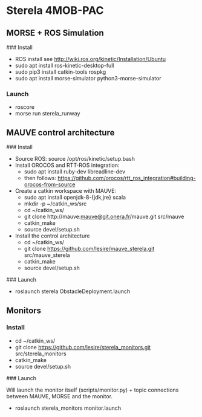 # Sterela 4MOB-PAC

## MORSE + ROS Simulation

### Install

* ROS install see http://wiki.ros.org/kinetic/Installation/Ubuntu
* sudo apt install ros-kinetic-desktop-full
* sudo pip3 install catkin-tools rospkg
* sudo apt install morse-simulator python3-morse-simulator

### Launch

* roscore
* morse run sterela_runway

## MAUVE control architecture

### Install

* Source ROS: source /opt/ros/kinetic/setup.bash
* Install OROCOS and RTT-ROS integration:
  * sudo apt install ruby-dev libreadline-dev
  * then follows: https://github.com/orocos/rtt_ros_integration#building-orocos-from-source
* Create a catkin workspace with MAUVE:
  * sudo apt install openjdk-8-{jdk,jre} scala
  * mkdir -p ~/catkin_ws/src
  * cd ~/catkin_ws/
  * git clone http://mauve:mauve@git.onera.fr/mauve.git src/mauve
  * catkin_make
  * source devel/setup.sh
* Install the control architecture
  * cd ~/catkin_ws/
  * git clone https://github.com/lesire/mauve_sterela.git src/mauve_sterela
  * catkin_make
  * source devel/setup.sh
  
### Launch

* roslaunch sterela ObstacleDeployment.launch

## Monitors

### Install

* cd ~/catkin_ws/
* git clone https://github.com/lesire/sterela_monitors.git src/sterela_monitors
* catkin_make
* source devel/setup.sh

### Launch

Will launch the monitor itself (scripts/monitor.py) + topic connections between MAUVE, MORSE and the monitor.

* roslaunch sterela_monitors monitor.launch